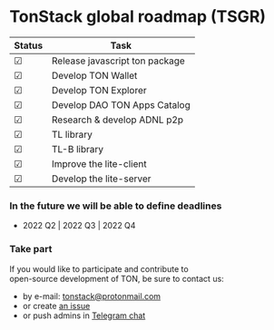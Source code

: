 # TonStack global roadmap (TSGR)

| Status  | Task                            |
|---------|---------------------------------|
| ☑       | Release javascript ton package  |
| ☑       | Develop TON Wallet              |
| ☑       | Develop TON Explorer            |
| ☑       | Develop DAO TON Apps Catalog    |
| ☑       | Research & develop ADNL p2p     |
| ☑       | TL library                      |
| ☑       | TL-B library                    |
| ☑       | Improve the lite-client         |
| ☑       | Develop the lite-server         |


### In the future we will be able to define deadlines
- 2022 Q2 | 2022 Q3 | 2022 Q4

### Take part

If you would like to participate and contribute to  
open-source development of TON, be sure to contact us:

- by e-mail: tonstack@protonmail.com
- or create [an issue](https://github.com/tonstack/roadmap/issues)
- or push admins in [Telegram chat](https://t.me/tonstack_chat)
